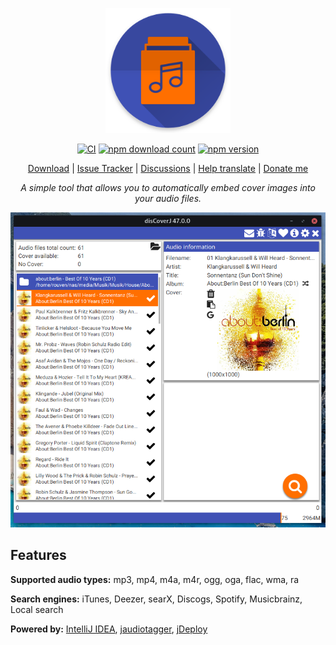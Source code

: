 <p align="center">
  <img src="https://github.com/RouHim/disCoverJ/raw/main/icon.png" width="200">
</p>

<p align="center">
    <a href="https://github.com/RouHim/disCoverJ/actions/workflows/ci-cd-pipe.yml"><img src="https://github.com/RouHim/disCoverJ/actions/workflows/ci-cd-pipe.yml/badge.svg" alt="CI"></a>
    <a href="https://www.jdeploy.com/~discoverj"><img alt="npm download count" src="https://img.shields.io/npm/dt/discoverj?label=Downloads"></a>
    <a href="https://www.jdeploy.com/~discoverj"><img alt="npm version" src="https://img.shields.io/npm/v/discoverj?label=Version"></a>    
</p>

<p align="center">
  <a href="https://www.jdeploy.com/~discoverj">Download</a>
  | <a href="https://github.com/RouHim/disCoverJ/issues">Issue Tracker</a>
  | <a href="https://github.com/RouHim/disCoverJ/discussions">Discussions</a>
  | <a href="https://crowdin.com/project/discoverj/invite">Help translate</a>
  | <a href="https://www.paypal.me/disCoverJ">Donate me</a>
</p>

<p align="center">
    <i>A simple tool that allows you to automatically embed cover images into your audio files.</i>
</p>

<p align="center">
  <img src="https://raw.githubusercontent.com/RouHim/disCoverJ/main/screenshot.png" width="600">
</p>

## Features

**Supported audio types:** mp3, mp4, m4a, m4r, ogg, oga, flac, wma, ra

**Search engines:** iTunes, Deezer, searX, Discogs, Spotify, Musicbrainz, Local search

**Powered by:** [IntelliJ IDEA](https://www.jetbrains.com/idea), [jaudiotagger](https://bitbucket.org/ijabz/jaudiotagger), [jDeploy](https://www.jdeploy.com)
